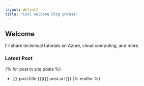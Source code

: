 ```yaml
---
layout: default
title: "Cool welcome blog phrase"
---
```


## Welcome
I'll share techinical tutorials on Azure, cloud computing, and more.

### Latest Post
{% for post in site.posts %}
- [{{ post.title }}]({{ post.url }})
{% endfor %}
